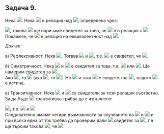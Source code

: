## Задача 9.
Нека <img src="https://latex.codecogs.com/svg.latex?\Large&space;A=\{a+b\sqrt{2}|a,b\in{\mathbb{Q}}\}\setminus{\{0\}}">. Нека <img src="https://latex.codecogs.com/svg.latex?\Large&space;R"> е релация над <img src="https://latex.codecogs.com/svg.latex?\Large&space;A">, определена чрез:

<img src="https://latex.codecogs.com/svg.latex?\Large&space;xRy\Leftrightarrow{(\exists{p}\in{\mathbb{Q}}})[x=py{\;}\lor{\;}{xy=p}]">, такова <img src="https://latex.codecogs.com/svg.latex?\Large&space;p"> ще наричаме свидетел за това, че <img src="https://latex.codecogs.com/svg.latex?\Large&space;x"> е в релация с <img src="https://latex.codecogs.com/svg.latex?\Large&space;y">. Покажете, че <img src="https://latex.codecogs.com/svg.latex?\Large&space;R"> е релация на еквивалентност над <img src="https://latex.codecogs.com/svg.latex?\Large&space;A">.

*Док-во:*

а) Рефлексивност. Нека <img src="https://latex.codecogs.com/svg.latex?\Large&space;a\in{A}">. Тогава <img src="https://latex.codecogs.com/svg.latex?\Large&space;1\in{\mathbb{Q}}"> и <img src="https://latex.codecogs.com/svg.latex?\Large&space;x=1.x\Rightarrow{(\exists{1}\in{\mathbb{Q}})[\underbrace{x=1.x}_{true}\;\lor\;{x.x=1}]">, т.е. <img src="https://latex.codecogs.com/svg.latex?\Large&space;1"> е свидетел, че <img src="https://latex.codecogs.com/svg.latex?\Large&space;xRx">.

б) Симетричност. Нека <img src="https://latex.codecogs.com/svg.latex?\Large&space;xRy"> и <img src="https://latex.codecogs.com/svg.latex?\Large&space;p\in{Q}"> е свидетел за това, т.е. <img src="https://latex.codecogs.com/svg.latex?\Large&space;x=py"> или <img src="https://latex.codecogs.com/svg.latex?\Large&space;xy=p">. Ще намерим свидетел за <img src="https://latex.codecogs.com/svg.latex?\Large&space;yRx">.<br>
Ако <img src="https://latex.codecogs.com/svg.latex?\Large&space;x=py">, то <img src="https://latex.codecogs.com/svg.latex?\Large&space;y=\frac{1}{p}x"> (ако <img src="https://latex.codecogs.com/svg.latex?\Large&space;p=0">, то <img src="https://latex.codecogs.com/svg.latex?\Large&space;x=0\in{A}">). Но <img src="https://latex.codecogs.com/svg.latex?\Large&space;\frac{1}{p}\in\mathbb{Q}"> и така <img src="https://latex.codecogs.com/svg.latex?\Large&space;q=\frac{1}{p}"> е свидетел за <img src="https://latex.codecogs.com/svg.latex?\Large&space;yRx">, защото <img src="https://latex.codecogs.com/svg.latex?\Large&space;y=qx\Rightarrow{(y=qx\;\lor\;{yx=q})}"> е истина.

в) Транзитивност. Нека <img src="https://latex.codecogs.com/svg.latex?\Large&space;xRy,{\;}yRx"> и <img src="https://latex.codecogs.com/svg.latex?\Large&space;p,q\in{\mathbb{Q}}"> са свидетели за тези релации съответно.<br>
За да бъде <img src="https://latex.codecogs.com/svg.latex?\Large&space;R"> транзитивна трябва да е изпълнено: 

<img src="https://latex.codecogs.com/svg.latex?\Large&space;\forall{x}\forall{y}\forall{z}(xRy\;\&\;{yRz}\Rightarrow{xRz})">, т.е. <img src="https://latex.codecogs.com/svg.latex?\Large&space;(x=py\;\lor\;{xy=p})"> и <img src="https://latex.codecogs.com/svg.latex?\Large&space;(y=qz\;\lor\;{yz=q})"><br>
Следователно имаме четири възможности за случването на <img src="https://latex.codecogs.com/svg.latex?\Large&space;xRy"> и <img src="https://latex.codecogs.com/svg.latex?\Large&space;yRz"> и при всяка една от тях трябва да проверим дали <img src="https://latex.codecogs.com/svg.latex?\Large&space;(x=py\;\exists"> свидетел за <img src="https://latex.codecogs.com/svg.latex?\Large&space;xRz">, т.е. ще търсим такова <img src="https://latex.codecogs.com/svg.latex?\Large&space;s\in{\mathbb{Q}}">, че <img src="https://latex.codecogs.com/svg.latex?\Large&space;(x=sz\;\lor\;{xz=s}),{\;}s\in{\mathbb{Q}}">

